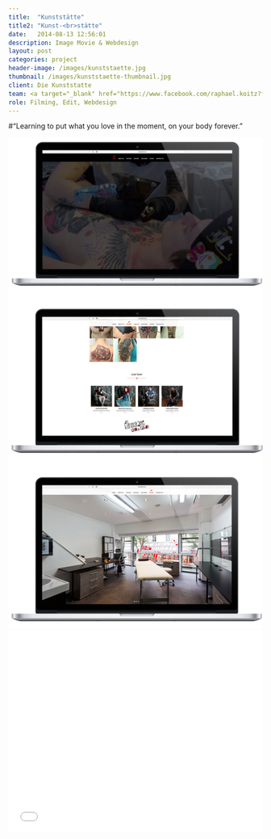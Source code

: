 ```yaml
---
title:  "Kunststätte"
title2: "Kunst-<br>stätte"
date:   2014-08-13 12:56:01
description: Image Movie & Webdesign
layout: post
categories: project
header-image: /images/kunststaette.jpg
thumbnail: /images/kunststaette-thumbnail.jpg
client: Die Kunststatte
team: <a target="_blank" href="https://www.facebook.com/raphael.koitz?fref=ts">Raphael Koitz</a>
role: Filming, Edit, Webdesign
---
```

#“Learning to put what you love in the moment, on your body forever.”

<img src="/images/kunststaette-post.jpg">

<iframe width="100%" height="400" src="//www.youtube.com/embed/V0kI_K3j5U4" frameborder="0" allowfullscreen></iframe>

